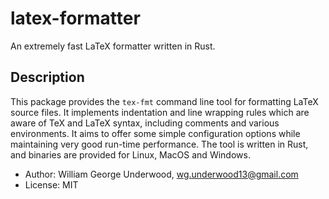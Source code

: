 # latex-formatter

An extremely fast LaTeX formatter written in Rust.

## Description

This package provides the `tex-fmt` command line tool
for formatting LaTeX source files. It implements indentation
and line wrapping rules which are aware of TeX and LaTeX syntax,
including comments and various environments.
It aims to offer some simple configuration options while maintaining
very good run-time performance.
The tool is written in Rust, and binaries are provided for Linux, MacOS and Windows.

- Author: William George Underwood, wg.underwood13@gmail.com
- License: MIT
